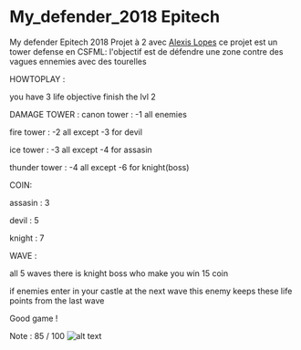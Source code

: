 # My_defender_2018 Epitech
My defender Epitech 2018 
Projet à 2 avec <a href="https://github.com/LopesAlexis">Alexis Lopes</a> ce projet est un tower defense en CSFML:
l'objectif est de défendre une zone contre des vagues ennemies avec des tourelles

HOWTOPLAY : 

you have 3 life
objective finish the lvl 2

DAMAGE TOWER :
canon tower : -1 all enemies

fire tower : -2 all except -3 for devil

ice tower : -3 all except -4 for assasin

thunder tower : -4 all except -6 for knight(boss)

COIN:

assasin : 3

devil : 5

knight : 7

WAVE :

all 5 waves there is knight boss who make you win 15 coin

if enemies enter in your castle at the next wave this enemy keeps these life points from the last wave

Good game !

Note : 85 / 100
 ![alt text](https://github.com/Eydou/my_defender_2018/blob/master/pictures/menu/hwtplay.png)
